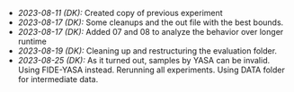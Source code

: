 - _2023-08-11 (DK):_ Created copy of previous experiment
- _2023-08-17 (DK):_ Some cleanups and the out file with the best bounds.
- _2023-08-17 (DK):_ Added 07 and 08 to analyze the behavior over longer runtime
- _2023-08-19 (DK):_ Cleaning up and restructuring the evaluation folder.
- _2023-08-25 (DK):_ As it turned out, samples by YASA can be invalid. Using
  FIDE-YASA instead. Rerunning all experiments. Using DATA folder for
  intermediate data.

